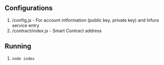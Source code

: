 ## Configurations
1. /config.js - For account intformation (public key, private key) and Infura service entry
2. /contract/index.js - Smart Contract address

## Running
1. ``node index``